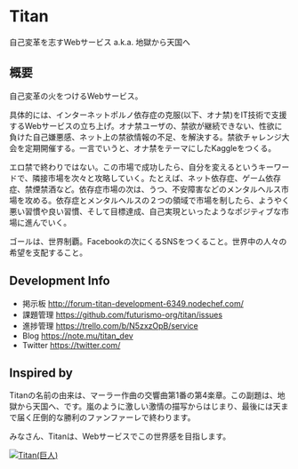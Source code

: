 # Titan

自己変革を志すWebサービス a.k.a. 地獄から天国へ

## 概要

自己変革の火をつけるWebサービス。

具体的には、インターネットポルノ依存症の克服(以下、オナ禁)をIT技術で支援するWebサービスの立ち上げ。オナ禁ユーザの、禁欲が継続できない、性欲に負けた自己嫌悪感、ネット上の禁欲情報の不足、を解決する。禁欲チャレンジ大会を定期開催する。一言でいうと、オナ禁をテーマにしたKaggleをつくる。

エロ禁で終わりではない。この市場で成功したら、自分を変えるというキーワードで、隣接市場を次々と攻略していく。たとえば、ネット依存症、ゲーム依存症、禁煙禁酒など。依存症市場の次は、うつ、不安障害などのメンタルヘルス市場を攻める。依存症とメンタルヘルスの２つの領域で市場を制したら、ようやく悪い習慣や良い習慣、そして目標達成、自己実現といったようなポジティブな市場に進んでいく。

ゴールは、世界制覇。Facebookの次にくるSNSをつくること。世界中の人々の希望を支配すること。

## Development Info

* 掲示板 http://forum-titan-development-6349.nodechef.com/
* 課題管理 https://github.com/futurismo-org/titan/issues
* 進捗管理 https://trello.com/b/N5zxzOpB/service
* Blog https://note.mu/titan_dev
* Twitter https://twitter.com/

## Inspired by

Titanの名前の由来は、マーラー作曲の交響曲第1番の第4楽章。この副題は、地獄から天国へ、です。嵐のように激しい激情の描写からはじまり、最後には天まで届く圧倒的な勝利のファンファーレで終わります。

みなさん、Titanは、Webサービスでこの世界感を目指します。

[![Titan(巨人)](http://img.youtube.com/vi/yb6J5BrPRdo/0.jpg)](https://www.youtube.com/watch?v=yb6J5BrPRdo)
